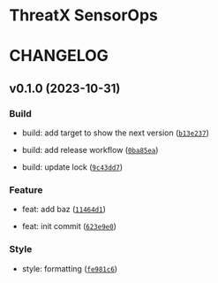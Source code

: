 # ThreatX SensorOps

# CHANGELOG




## v0.1.0 (2023-10-31)

### Build

* build: add target to show the next version ([`b13e237`](https://github.com/NickCrew/python-semver-project/commit/b13e237adefc49f8ffe1ba9221d6b40053374cbf))

* build: add release workflow ([`0ba85ea`](https://github.com/NickCrew/python-semver-project/commit/0ba85eacfa1bcc50ef6abbadea93b998a07f25b3))

* build: update lock ([`9c43dd7`](https://github.com/NickCrew/python-semver-project/commit/9c43dd754a82e2dc4bf9a48ee7c18ba3ef79ce6b))

### Feature

* feat: add baz ([`11464d1`](https://github.com/NickCrew/python-semver-project/commit/11464d173c418325cf977edd4bdf75b5546ac9ce))

* feat: init commit ([`623e9e0`](https://github.com/NickCrew/python-semver-project/commit/623e9e0d97da4c48a14829a7f83c998ae68f4d13))

### Style

* style: formatting ([`fe981c6`](https://github.com/NickCrew/python-semver-project/commit/fe981c645698806c4ef8a9a86bacf0bdb367abe1))
